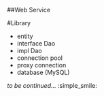 ##Web Service

#Library

+ entity
+ interface Dao
+ impl Dao
+ connection pool
+ proxy connection
+ database (MySQL)

_to be continued..._ :simple_smile: